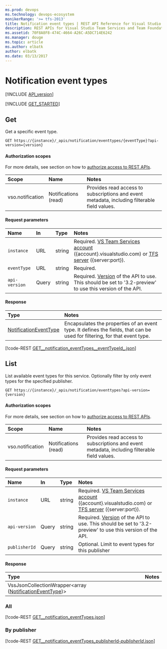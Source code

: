 ```yaml
---
ms.prod: devops
ms.technology: devops-ecosystem
monikerRange: '>= tfs-2013'
title: Notification event types | REST API Reference for Visual Studio Team Services and Team Foundation Server
description: REST APIs for Visual Studio Team Services and Team Foundation Server.
ms.assetid: 70F8A8F8-474C-4664-A26C-A5DC714E6242
ms.manager: douge
ms.topic: article
ms.author: elbatk
author: elbatk
ms.date: 03/13/2017
---
```


# Notification event types
[!INCLUDE [API_version](../_data/version3-2-preview.md)]

[!INCLUDE [GET_STARTED](../_data/get-started.md)]

<a name="Get"></a>

## Get
Get a specific event type.


```no-highlight
GET https://{instance}/_apis/notification/eventtypes/{eventType}?api-version={version}
```


#### Authorization scopes
For more details, see section on how to [authorize access to REST APIs](../../get-started/authentication/oauth.md).

| Scope | Name | Notes
|:------|:-----|:-----
| vso.notification | Notifications (read) | Provides read access to subscriptions and event metadata, including filterable field values.


#### Request parameters
| Name | In  | Type | Notes
|:--------------|:-----------|:---------|:------------
| <code>instance</code> | URL | string | Required. [VS Team Services account](/vsts/integrate/get-started/rest/basics) ({account}.visualstudio.com) or [TFS server](/vsts/integrate/get-started/rest/basics) ({server:port}).
| <code>eventType</code> | URL | string | Required.
| <code>api-version</code> | Query | string | Required. [Version](../../concepts/rest-api-versioning.md) of the API to use.  This should be set to '3.2-preview' to use this version of the API.

#### Response

| Type       | Notes
|:-----------|:---------
| [NotificationEventType](./contracts.md#NotificationEventType) | Encapsulates the properties of an event type. It defines the fields, that can be used for filtering, for that event type.

[!code-REST [GET__notification_eventTypes__eventTypeId_.json](./_data/eventTypes/GET__notification_eventTypes__eventTypeId_.json)]

<a name="List"></a>

## List
List available event types for this service. Optionally filter by only event types for the specified publisher.


```no-highlight
GET https://{instance}/_apis/notification/eventtypes?api-version={version}
```


#### Authorization scopes
For more details, see section on how to [authorize access to REST APIs](../../get-started/authentication/oauth.md).

| Scope | Name | Notes
|:------|:-----|:-----
| vso.notification | Notifications (read) | Provides read access to subscriptions and event metadata, including filterable field values.


#### Request parameters
| Name | In  | Type | Notes
|:--------------|:-----------|:---------|:------------
| <code>instance</code> | URL | string | Required. [VS Team Services account](/vsts/integrate/get-started/rest/basics) ({account}.visualstudio.com) or [TFS server](/vsts/integrate/get-started/rest/basics) ({server:port}).
| <code>api-version</code> | Query | string | Required. [Version](../../concepts/rest-api-versioning.md) of the API to use.  This should be set to '3.2-preview' to use this version of the API.
| <code>publisherId</code> | Query | string | Optional. Limit to event types for this publisher

#### Response

| Type       | Notes
|:-----------|:---------
| VssJsonCollectionWrapper&lt;array ([NotificationEventType](./contracts.md#NotificationEventType))&gt; |

### All
[!code-REST [GET__notification_eventTypes.json](./_data/eventTypes/GET__notification_eventTypes.json)]

### By publisher
[!code-REST [GET__notification_eventTypes_publisherId-_publisherId_.json](./_data/eventTypes/GET__notification_eventTypes_publisherId-_publisherId_.json)]